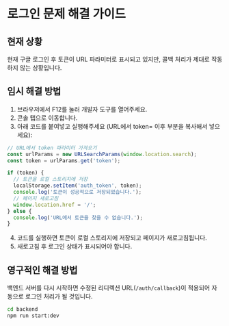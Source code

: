 # 로그인 문제 해결 가이드

## 현재 상황

현재 구글 로그인 후 토큰이 URL 파라미터로 표시되고 있지만, 콜백 처리가 제대로 작동하지 않는 상황입니다.

## 임시 해결 방법

1. 브라우저에서 F12를 눌러 개발자 도구를 열어주세요.
2. 콘솔 탭으로 이동합니다.
3. 아래 코드를 붙여넣고 실행해주세요 (URL에서 token= 이후 부분을 복사해서 넣으세요):

```javascript
// URL에서 token 파라미터 가져오기
const urlParams = new URLSearchParams(window.location.search);
const token = urlParams.get('token');

if (token) {
  // 토큰을 로컬 스토리지에 저장
  localStorage.setItem('auth_token', token);
  console.log('토큰이 성공적으로 저장되었습니다.');
  // 페이지 새로고침
  window.location.href = '/';
} else {
  console.log('URL에서 토큰을 찾을 수 없습니다.');
}
```

4. 코드를 실행하면 토큰이 로컬 스토리지에 저장되고 페이지가 새로고침됩니다.
5. 새로고침 후 로그인 상태가 표시되어야 합니다.

## 영구적인 해결 방법

백엔드 서버를 다시 시작하면 수정된 리디렉션 URL(`/auth/callback`)이 적용되어 자동으로 로그인 처리가 될 것입니다.

```bash
cd backend
npm run start:dev
``` 